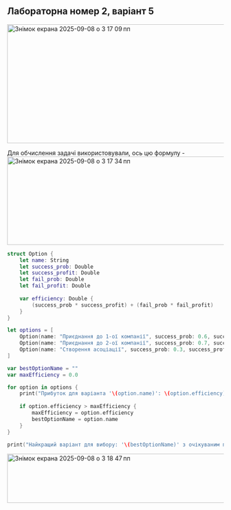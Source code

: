 ## Лабораторна номер 2, варіант 5

<img width="668" height="276" alt="Знімок екрана 2025-09-08 о 3 17 09 пп" src="https://github.com/user-attachments/assets/cb93ab96-2adc-42d9-a16e-5e783b49f950" />

Для обчислення задачі використовували, ось цю формулу - 
<img width="581" height="205" alt="Знімок екрана 2025-09-08 о 3 17 34 пп" src="https://github.com/user-attachments/assets/e512d5f2-27cb-4af1-b4d6-840ce7ac99bc" />

```swift
struct Option {
    let name: String
    let success_prob: Double
    let success_profit: Double
    let fail_prob: Double
    let fail_profit: Double
    
    var efficiency: Double {
        (success_prob * success_profit) + (fail_prob * fail_profit)
    }
}

let options = [
    Option(name: "Приєднання до 1-ої компанії", success_prob: 0.6, success_profit: 8, fail_prob: 0.4, fail_profit: -0.5),
    Option(name: "Приєднання до 2-ої компанії", success_prob: 0.7, success_profit: 12, fail_prob: 0.3, fail_profit: -0.5),
    Option(name: "Створення асоціації", success_prob: 0.3, success_profit: 25, fail_prob: 0.7, fail_profit: -1)
]

var bestOptionName = ""
var maxEfficiency = 0.0

for option in options {
    print("Прибуток для варіанта '\(option.name)': \(option.efficiency) млн грн.")
    
    if option.efficiency > maxEfficiency {
        maxEfficiency = option.efficiency
        bestOptionName = option.name
    }
}

print("Найкращий варіант для вибору: '\(bestOptionName)' з очікуваним прибутком \(maxEfficiency) млн грн.")
```
<img width="566" height="114" alt="Знімок екрана 2025-09-08 о 3 18 47 пп" src="https://github.com/user-attachments/assets/0dd4140e-67a3-4261-a8a0-1b648f5ebf44" />
